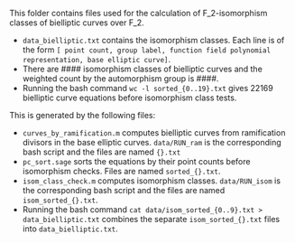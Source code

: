 This folder contains files used for the calculation of F_2-isomorphism classes of bielliptic curves over F_2.
  
- ```data_bielliptic.txt``` contains the isomorphism classes. Each line is of the form ```[ point count, group label, function field polynomial representation, base elliptic curve]```.
- There are #### isomorphism classes of bielliptic curves and the weighted count by the automorphism group is ####.
- Running the bash command ```wc -l sorted_{0..19}.txt``` gives 22169 bielliptic curve equations before isomorphism class tests. 

This is generated by the following files:
- ```curves_by_ramification.m``` computes bielliptic curves from ramification divisors in the base elliptic curves. ```data/RUN_ram``` is the corresponding bash script and the files are named ```{}.txt```
- ```pc_sort.sage``` sorts the equations by their point counts before isomorphism checks. Files are named ```sorted_{}.txt```.
- ```isom_class_check.m``` computes isomorphism classes. ```data/RUN_isom``` is the corresponding bash script and the files are named ```isom_sorted_{}.txt```.
- Running the bash command ```cat data/isom_sorted_{0..9}.txt > data_bielliptic.txt``` combines the separate ```isom_sorted_{}.txt``` files into ```data_bielliptic.txt```.
